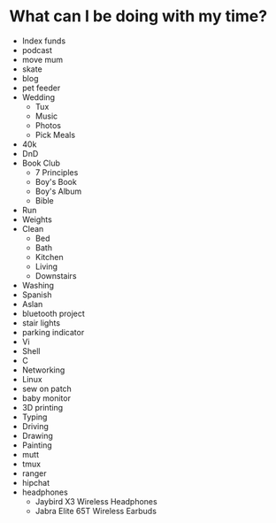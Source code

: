 # What can I be doing with my time?

- Index funds
- podcast
- move mum
- skate
- blog
- pet feeder
- Wedding
	- Tux
	- Music
	- Photos
	- Pick Meals
- 40k
- DnD
- Book Club
	- 7 Principles
	- Boy's Book
	- Boy's Album
	- Bible
- Run
- Weights
- Clean
	- Bed
	- Bath
	- Kitchen
	- Living
	- Downstairs
- Washing
- Spanish
- Aslan
- bluetooth project
- stair lights
- parking indicator
- Vi
- Shell
- C
- Networking
- Linux
- sew on patch
- baby monitor
- 3D printing
- Typing
- Driving
- Drawing 
- Painting
- mutt
- tmux
- ranger
- hipchat
- headphones
	- Jaybird X3 Wireless Headphones 
	- Jabra Elite 65T Wireless Earbuds

